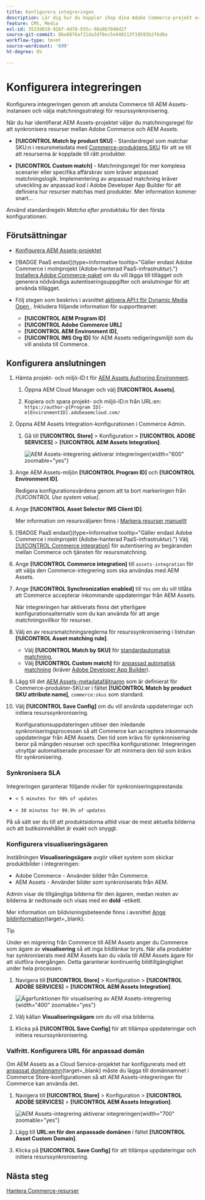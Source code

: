 ```yaml
---
title: Konfigurera integreringen
description: Lär dig hur du kopplar ihop dina Adobe Commerce-projekt och Experience Manager Assets-projekt för att möjliggöra resurssynkronisering mellan dessa två system.
feature: CMS, Media
exl-id: 3533d010-926f-4d78-935c-98a9b7040d27
source-git-commit: 86e8876af21da3df0ec5e940113f19593b2f6d0a
workflow-type: tm+mt
source-wordcount: '699'
ht-degree: 0%

---
```


# Konfigurera integreringen

Konfigurera integreringen genom att ansluta Commerce till AEM Assets-instansen och välja matchningsstrategi för resurssynkronisering.

När du har identifierat AEM Assets-projektet väljer du matchningsregel för att synkronisera resurser mellan Adobe Commerce och AEM Assets.

* **[!UICONTROL Match by product SKU]** - Standardregel som matchar SKU:n i resursmetadata med [Commerce-produktens SKU](https://experienceleague.adobe.com/sv/docs/commerce-operations/implementation-playbook/glossary#sku) för att se till att resurserna är kopplade till rätt produkter.

* **[!UICONTROL Custom match]** - Matchningsregel för mer komplexa scenarier eller specifika affärskrav som kräver anpassad matchningslogik. Implementering av anpassad matchning kräver utveckling av anpassad kod i Adobe Developer App Builder för att definiera hur resurser matchas med produkter. Mer information kommer snart...

Använd standardregeln *Matcha efter produktsku* för den första konfigurationen.

## Förutsättningar

* [Konfigurera AEM Assets-projektet](configure-aem.md)

* [!BADGE PaaS endast]{type=Informative tooltip="Gäller endast Adobe Commerce i molnprojekt (Adobe-hanterad PaaS-infrastruktur)."} [Installera Adobe Commerce-paket](configure-commerce.md) om du vill lägga till tillägget och generera nödvändiga autentiseringsuppgifter och anslutningar för att använda tillägget.

* Följ stegen som beskrivs i avsnittet [aktivera API:t för Dynamic Media Open ](https://experienceleague.adobe.com/sv/docs/experience-manager-cloud-service/content/assets/dynamicmedia/dynamic-media-open-apis/dynamic-media-open-apis-overview#enable-dynamic-media-open-apis) . Inkludera följande information för supportteamet:

   * **[!UICONTROL AEM Program ID]**
   * **[!UICONTROL Adobe Commerce URL]**
   * **[!UICONTROL AEM Environment ID]**,
   * **[!UICONTROL IMS Org ID]** för AEM Assets redigeringsmiljö som du vill ansluta till Commerce.

## Konfigurera anslutningen

1. Hämta projekt- och miljö-ID:t för [AEM Assets Authoring Environment](https://experienceleague.adobe.com/sv/docs/experience-manager-cloud-service/content/sites/authoring/quick-start).

   1. Öppna AEM Cloud Manager och välj **[!UICONTROL Assets]**.

   1. Kopiera och spara projekt- och miljö-ID:n från URL:en:<br>`https://author-p[Program ID]-e[EnvironmentID].adobeaemcloud.com/`

1. Öppna AEM Assets Integration-konfigurationen i Commerce Admin.

   1. Gå till **[!UICONTROL Store]** > Konfiguration > **[!UICONTROL ADOBE SERVICES]** > **[!UICONTROL AEM Assets Integration]**.

      ![AEM Assets-integrering aktiverar integreringen](../assets/aem-assets-view.png){width="600" zoomable="yes"}

1. Ange AEM Assets-miljön **[!UICONTROL Program ID]** och **[!UICONTROL Environment ID]**.

   Redigera konfigurationsvärdena genom att ta bort markeringen från *[!UICONTROL Use system value]*.

1. Ange **[!UICONTROL Asset Selector IMS Client ID]**.

   Mer information om resursväljaren finns i [Markera resurser manuellt](../synchronize/asset-selector-integration.md)

1. [!BADGE PaaS endast]{type=Informative tooltip="Gäller endast Adobe Commerce i molnprojekt (Adobe-hanterad PaaS-infrastruktur)."} Välj [[!UICONTROL Commerce integration]](configure-commerce.md#add-the-integration-to-the-commerce-environment) för autentisering av begäranden mellan Commerce och tjänsten för resursmatchning.

1. Ange **[!UICONTROL Commerce integration]** till `assets-integration` för att välja den Commerce-integrering som ska användas med AEM Assets.

1. Ange **[!UICONTROL Synchronization enabled]** till `Yes` om du vill tillåta att Commerce accepterar inkommande uppdateringar från AEM Assets.

   När integreringen har aktiverats finns det ytterligare konfigurationsalternativ som du kan använda för att ange matchningsvillkor för resurser.

1. Välj en av resursmatchningsreglerna för resurssynkronisering i listrutan **[!UICONTROL Asset matching rule]**.

   * Välj **[!UICONTROL Match by SKU]** för [standardautomatisk matchning](../synchronize/default-match.md),
   * Välj **[!UICONTROL Custom match]** för [anpassad automatisk matchning](../synchronize/custom-match.md) (kräver [Adobe Developer App Builder](https://experienceleague.adobe.com/sv/docs/commerce-learn/tutorials/adobe-developer-app-builder/introduction-to-app-builder)).

1. Lägg till det [AEM Assets-metadatafältnamn](configure-aem.md#configure-metadata) som är definierat för Commerce-produkter-SKU:er i fältet **[!UICONTROL Match by product SKU attribute name]**, `commerce:skus` som standard.

1. Välj **[!UICONTROL Save Config]** om du vill använda uppdateringar och initiera resurssynkronisering.

   Konfigurationsuppdateringen utlöser den inledande synkroniseringsprocessen så att Commerce kan acceptera inkommande uppdateringar från AEM Assets. Den tid som krävs för synkronisering beror på mängden resurser och specifika konfigurationer. Integreringen utnyttjar automatiserade processer för att minimera den tid som krävs för synkronisering.

### Synkronisera SLA

Integreringen garanterar följande nivåer för synkroniseringsprestanda:

* `< 5 minutes for 99% of updates`

* `< 30 minutes for 99.9% of updates`

På så sätt ser du till att produktsidorna alltid visar de mest aktuella bilderna och att butiksinnehållet är exakt och snyggt.

### Konfigurera visualiseringsägaren

Inställningen **Visualiseringsägare** avgör vilket system som skickar produktbilder i integreringen:

* Adobe Commerce - Använder bilder från Commerce.
* AEM Assets - Använder bilder som synkroniserats från AEM.

Admin visar de tillgängliga bilderna för den ägaren, medan resten av bilderna är nedtonade och visas med en **dold** -etikett.

Mer information om bildvisningsbeteende finns i avsnittet [Ange bildinformation](https://experienceleague.adobe.com/sv/docs/commerce-admin/catalog/products/digital-assets/product-image#set-image-details){target=_blank}.

>[!TIP]
>
> Under en migrering från Commerce till AEM Assets anger du Commerce som ägare av **visualisering** så att inga bildlänkar bryts. När alla produkter har synkroniserats med AEM Assets kan du växla till AEM Assets ägare för att slutföra övergången. Detta garanterar kontinuerlig bildtillgänglighet under hela processen.

1. Navigera till **[!UICONTROL Store]** > Konfiguration > **[!UICONTROL ADOBE SERVICES]** > **[!UICONTROL AEM Assets Integration]**.

   ![Ägarfunktionen för visualisering av AEM Assets-integrering](../assets/visualization-owner-detail.png){width="400" zoomable="yes"}

1. Välj källan **Visualiseringsägare** om du vill visa bilderna.

1. Klicka på **[!UICONTROL Save Config]** för att tillämpa uppdateringar och initiera resurssynkronisering.

### Valfritt. Konfigurera URL för anpassad domän

Om AEM Assets as a Cloud Service-projektet har konfigurerats med ett [anpassat domännamn](https://experienceleague.adobe.com/sv/docs/experience-manager-cloud-service/content/implementing/using-cloud-manager/custom-domain-names/add-custom-domain-name){target=_blank} måste du lägga till domännamnet i Commerce Store-konfigurationen så att AEM Assets-integreringen för Commerce kan använda det.

1. Navigera till **[!UICONTROL Store]** > Konfiguration > **[!UICONTROL ADOBE SERVICES]** > **[!UICONTROL AEM Assets Integration]**.

   ![AEM Assets-integrering aktiverar integreringen](../assets/aem-assets-view.png){width="700" zoomable="yes"}

1. Lägg till **URL:en för den anpassade domänen** i fältet **[!UICONTROL Asset Custom Domain]**.

1. Klicka på **[!UICONTROL Save Config]** för att tillämpa uppdateringar och initiera resurssynkronisering.

## Nästa steg

[Hantera Commerce-resurser](../manage-assets.md)
